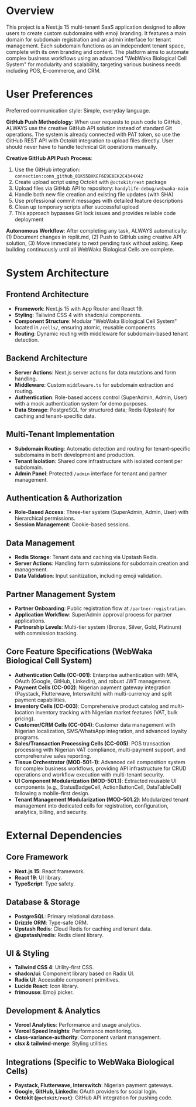 # Overview

This project is a Next.js 15 multi-tenant SaaS application designed to allow users to create custom subdomains with emoji branding. It features a main domain for subdomain registration and an admin interface for tenant management. Each subdomain functions as an independent tenant space, complete with its own branding and content. The platform aims to automate complex business workflows using an advanced "WebWaka Biological Cell System" for modularity and scalability, targeting various business needs including POS, E-commerce, and CRM.

# User Preferences

Preferred communication style: Simple, everyday language.

**GitHub Push Methodology**: When user requests to push code to GitHub, ALWAYS use the creative GitHub API solution instead of standard Git operations. The system is already connected with PAT token, so use the GitHub REST API with Octokit integration to upload files directly. User should never have to handle technical Git operations manually.

**Creative GitHub API Push Process**:
1. Use the GitHub integration: `connection:conn_github_01K55BXKEF6E9E6EK2C4344X42`
2. Create upload script using Octokit with `@octokit/rest` package  
3. Upload files via GitHub API to repository: `handylife-debug/webwaka-main`
4. Handle both new file creation and existing file updates (with SHA)
5. Use professional commit messages with detailed feature descriptions
6. Clean up temporary scripts after successful upload
7. This approach bypasses Git lock issues and provides reliable code deployment

**Autonomous Workflow**: After completing any task, ALWAYS automatically: (1) Document changes in replit.md, (2) Push to GitHub using creative API solution, (3) Move immediately to next pending task without asking. Keep building continuously until all WebWaka Biological Cells are complete.

# System Architecture

## Frontend Architecture
- **Framework**: Next.js 15 with App Router and React 19.
- **Styling**: Tailwind CSS 4 with shadcn/ui components.
- **Component Structure**: Modular "WebWaka Biological Cell System" located in `/cells/`, ensuring atomic, reusable components.
- **Routing**: Dynamic routing with middleware for subdomain-based tenant detection.

## Backend Architecture
- **Server Actions**: Next.js server actions for data mutations and form handling.
- **Middleware**: Custom `middleware.ts` for subdomain extraction and routing.
- **Authentication**: Role-based access control (SuperAdmin, Admin, User) with a mock authentication system for demo purposes.
- **Data Storage**: PostgreSQL for structured data; Redis (Upstash) for caching and tenant-specific data.

## Multi-Tenant Implementation
- **Subdomain Routing**: Automatic detection and routing for tenant-specific subdomains in both development and production.
- **Tenant Isolation**: Shared core infrastructure with isolated content per subdomain.
- **Admin Panel**: Protected `/admin` interface for tenant and partner management.

## Authentication & Authorization
- **Role-Based Access**: Three-tier system (SuperAdmin, Admin, User) with hierarchical permissions.
- **Session Management**: Cookie-based sessions.

## Data Management
- **Redis Storage**: Tenant data and caching via Upstash Redis.
- **Server Actions**: Handling form submissions for subdomain creation and management.
- **Data Validation**: Input sanitization, including emoji validation.

## Partner Management System
- **Partner Onboarding**: Public registration flow at `/partner-registration`.
- **Application Workflow**: SuperAdmin approval process for partner applications.
- **Partnership Levels**: Multi-tier system (Bronze, Silver, Gold, Platinum) with commission tracking.

## Core Feature Specifications (WebWaka Biological Cell System)
- **Authentication Cells (CC-001)**: Enterprise authentication with MFA, OAuth (Google, GitHub, LinkedIn), and robust JWT management.
- **Payment Cells (CC-002)**: Nigerian payment gateway integration (Paystack, Flutterwave, Interswitch) with multi-currency and split payment capabilities.
- **Inventory Cells (CC-003)**: Comprehensive product catalog and multi-location inventory tracking with Nigerian market features (VAT, bulk pricing).
- **Customer/CRM Cells (CC-004)**: Customer data management with Nigerian localization, SMS/WhatsApp integration, and advanced loyalty programs.
- **Sales/Transaction Processing Cells (CC-005)**: POS transaction processing with Nigerian VAT compliance, multi-payment support, and comprehensive sales reporting.
- **Tissue Orchestrator (MOD-501-1)**: Advanced cell composition system for complex business workflows, providing API infrastructure for CRUD operations and workflow execution with multi-tenant security.
- **UI Component Modularization (MOD-501.1)**: Extracted reusable UI components (e.g., StatusBadgeCell, ActionButtonCell, DataTableCell) following a mobile-first design.
- **Tenant Management Modularization (MOD-501.2)**: Modularized tenant management into dedicated cells for registration, configuration, analytics, billing, and security.

# External Dependencies

## Core Framework
- **Next.js 15**: React framework.
- **React 19**: UI library.
- **TypeScript**: Type safety.

## Database & Storage
- **PostgreSQL**: Primary relational database.
- **Drizzle ORM**: Type-safe ORM.
- **Upstash Redis**: Cloud Redis for caching and tenant data.
- **@upstash/redis**: Redis client library.

## UI & Styling
- **Tailwind CSS 4**: Utility-first CSS.
- **shadcn/ui**: Component library based on Radix UI.
- **Radix UI**: Accessible component primitives.
- **Lucide React**: Icon library.
- **frimousse**: Emoji picker.

## Development & Analytics
- **Vercel Analytics**: Performance and usage analytics.
- **Vercel Speed Insights**: Performance monitoring.
- **class-variance-authority**: Component variant management.
- **clsx & tailwind-merge**: Styling utilities.

## Integrations (Specific to WebWaka Biological Cells)
- **Paystack, Flutterwave, Interswitch**: Nigerian payment gateways.
- **Google, GitHub, LinkedIn**: OAuth providers for social login.
- **Octokit (`@octokit/rest`)**: GitHub API integration for pushing code.